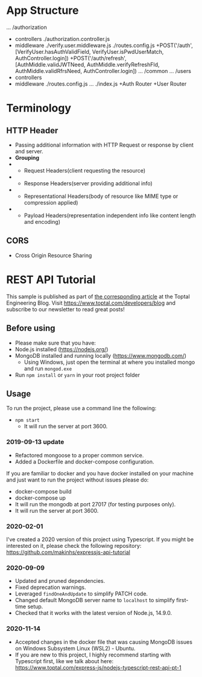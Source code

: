 # App Structure
...
/authorization
  - controllers
    ./authorization.controller.js
  - middleware
    ./verify.user.middleware.js
  ./routes.config.js
    +POST('/auth', [VerifyUser.hasAuthValidField,
                    VerifyUser.isPwdUserMatch,
                    AuthController.login])
    +POST('/auth/refresh', [AuthMiddle.validJWTNeed,
                            AuthMiddle.verifyRefreshFld,
                            AuthMiddle.validRfrsNeed,
                            AuthController.login])
...
/common
...
/users
  - controllers
  - middleware
  ./routes.config.js
...
./index.js
  +Auth Router
  +User Router












# Terminology
## HTTP Header
- Passing additional information with HTTP Request or response by client and server.
- **Grouping**
- - Request Headers(client requesting the resource)
- - Response Headers(server providing additional info)
- - Representational Headers(body of resource like MIME type or compression applied)
- - Payload Headers(representation independent info like content length and encoding)


## CORS
- Cross Origin Resource Sharing












# REST API Tutorial

This sample is published as part of [the corresponding article](https://www.toptal.com/nodejs/secure-rest-api-in-nodejs) at the Toptal Engineering Blog. Visit https://www.toptal.com/developers/blog and subscribe to our newsletter to read great posts!

## Before using

- Please make sure that you have:
 - Node.js installed (https://nodejs.org/)
 - MongoDB installed and running locally (https://www.mongodb.com/)
   - Using Windows, just open the terminal at where you installed mongo and run `mongod.exe`
 - Run `npm install` or `yarn` in your root project folder

## Usage

To run the project, please use a command line the following:
 - `npm start`
    - It will run the server at port 3600.


### 2019-09-13 update

- Refactored mongoose to a proper common service.
- Added a Dockerfile and docker-compose configuration.

If you are familiar to docker and you have docker installed on your machine and just want to run the project without issues please do:

 - docker-compose build
 - docker-compose up
 - It will run the mongodb at port 27017 (for testing purposes only).
 - It will run the server at port 3600.

### 2020-02-01

I've created a 2020 version of this project using Typescript. If you might be interested on it, please check the following repository: https://github.com/makinhs/expressjs-api-tutorial

### 2020-09-09

- Updated and pruned dependencies.
- Fixed deprecation warnings.
- Leveraged `findOneAndUpdate` to simplify PATCH code.
- Changed default MongoDB server name to `localhost` to simplify first-time setup.
- Checked that it works with the latest version of Node.js, 14.9.0.

### 2020-11-14

- Accepted changes in the docker file that was causing MongoDB issues on Windows Subsystem Linux (WSL2) - Ubuntu.
- If you are new to this project, I highly recommend starting with Typescript first, like we talk about here: https://www.toptal.com/express-js/nodejs-typescript-rest-api-pt-1
